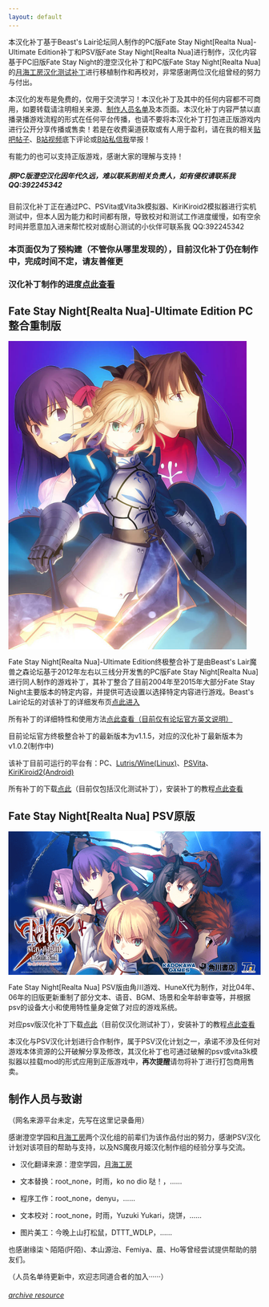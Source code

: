 ```yaml
---
layout: default
---
```


本汉化补丁基于Beast's Lair论坛同人制作的PC版Fate Stay Night[Realta Nua]-Ultimate Edition补丁和PSV版Fate Stay Night[Realta Nua]进行制作，汉化内容基于PC旧版Fate Stay Night的澄空汉化补丁和PC版Fate Stay Night[Realta Nua]的[月海工房汉化测试补丁](https://blog.kugeek.com/fate-stay-night-realta-nua-pcdl-zh-patch.html)进行移植制作和再校对，非常感谢两位汉化组曾经的努力与付出。

本汉化的发布是免费的，仅用于交流学习！本汉化补丁及其中的任何内容都不可商用，如要转载请注明相关来源、[制作人员名单](#制作人员与致谢)及本页面。本汉化补丁内容严禁以直播录播游戏流程的形式在任何平台传播，也请不要将本汉化补丁打包进正版游戏内进行公开分享传播或售卖！若是在收费渠道获取或有人用于盈利，请在我的相关[贴吧帖子]()、[B站视频]()底下评论或[B站私信我](https://space.bilibili.com/34011782)举报！

有能力的也可以支持正版游戏，感谢大家的理解与支持！

##### **原PC版澄空汉化因年代久远，难以联系到相关负责人，如有侵权请联系我 QQ:392245342**

目前汉化补丁正在通过PC、PSVita或Vita3k模拟器、KiriKiroid2模拟器进行实机测试中，但本人因为能力和时间都有限，导致校对和测试工作进度缓慢，如有空余时间并愿意加入进来帮忙校对或耐心测试的小伙伴可联系我 QQ:392245342

### 本页面仅为了预构建（不管你从哪里发现的），目前汉化补丁仍在制作中，完成时间不定，请友善催更

### **汉化补丁制作的进度[点此查看](./tanslate_work.html)**

Fate Stay Night[Realta Nua]-Ultimate Edition PC整合重制版
------------

<img src="./img/FSNRN-PC.jpg#" alt="FSNRN-PC" align="center" style="zoom:60%;" />

Fate Stay Night[Realta Nua]-Ultimate Edition终极整合补丁是由Beast's Lair魔兽之森论坛基于2012年左右以三线分开发售的PC版Fate Stay Night[Realta Nua]进行同人制作的游戏补丁，其补丁整合了目前2004年至2015年大部分Fate Stay Night主要版本的特定内容，并提供可选设置以选择特定内容进行游戏。Beast's Lair论坛的对该补丁的详细发布页[点此进入](https://forums.nrvnqsr.com/showthread.php/9101-Fate-Stay-Night-Realta-Nua-Ultimate-Edition-2022)

所有补丁的详细特性和使用方法[点此查看（目前仅有论坛官方英文说明）](./README-patch.html)

目前论坛官方终极整合补丁的最新版本为v1.1.5，对应的汉化补丁最新版本为v1.0.2(制作中)

该补丁目前可运行的平台有：PC、[Lutris/Wine(Linux)](https://github.com/leycec/fsnrnue)、[PSVita](https://alyinghood.github.io/fsnrnue-multiplatform)、[KiriKiroid2(Android)](https://github.com/YuriSizuku/Kirikiroid2Yuri)

所有补丁的下载[点此](./resource.html)（目前仅包括汉化测试补丁），安装补丁的教程[点此查看](https://www.bilibili.com)



Fate Stay Night[Realta Nua] PSV原版
------------

<img src="./img/FSNRN-PSV.png#" alt="FSNRN-PSV" align="center" style="zoom:70%;" />

Fate Stay Night[Realta Nua] PSV版由角川游戏、HuneX代为制作，对比04年、06年的旧版更新重制了部分文本、语音、BGM、场景和全年龄审查等，并根据psv的设备大小和使用特性量身定做了对应的游戏系统。

对应psv版汉化补丁下载[点此](./resource.html)（目前仅汉化测试补丁），安装补丁的教程[点此查看](https://www.bilibili.com)

本汉化与PSV汉化计划进行合作制作，属于PSV汉化计划之一，承诺不涉及任何对游戏本体资源的公开破解分享及修改，其汉化补丁也可通过破解的psv或vita3k模拟器以挂载mod的形式应用到正版游戏中，**再次提醒**请勿将补丁进行打包商用售卖。



制作人员与致谢
------------

（网名来源平台未定，先写在这里记录备用）

感谢澄空学园和[月海工房](https://lm.works)两个汉化组的前辈们为该作品付出的努力，感谢PSV汉化计划对该项目的帮助与支持，以及NS魔夜月姬汉化制作组的经验分享与交流。

* 汉化翻译来源：澄空学园，[月海工房](https://blog.kugeek.com/fate-stay-night-realta-nua-pcdl-zh-patch.html)

* 文本替换：root_none，时雨，ko no dio 哒！，……

* 程序工作：root_none，denyu，……

* 文本校对：root_none，时雨，Yuzuki Yukari，烧饼，……

* 图片美工：今晚上山打松鼠，DTTT_WDLP，……

也感谢缘柒丶陌陌(阡陌)、本山源治、Femiya、晨、Ho等曾经尝试提供帮助的朋友们。

（人员名单待更新中，欢迎志同道合者的加入······）



###### [archive resource](./resource.html)
